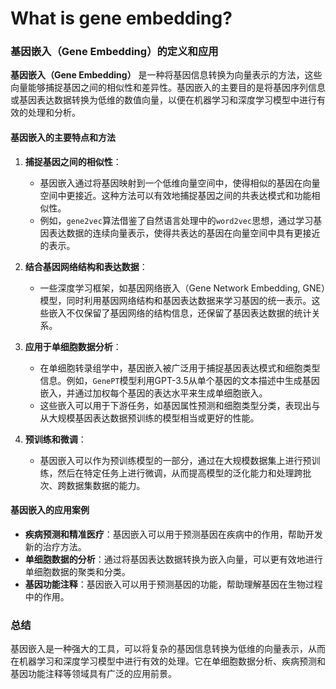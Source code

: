 # What is gene embedding?
### 基因嵌入（Gene Embedding）的定义和应用

**基因嵌入（Gene Embedding）** 是一种将基因信息转换为向量表示的方法，这些向量能够捕捉基因之间的相似性和差异性。基因嵌入的主要目的是将基因序列信息或基因表达数据转换为低维的数值向量，以便在机器学习和深度学习模型中进行有效的处理和分析。

#### 基因嵌入的主要特点和方法

1. **捕捉基因之间的相似性**：
   - 基因嵌入通过将基因映射到一个低维向量空间中，使得相似的基因在向量空间中更接近。这种方法可以有效地捕捉基因之间的共表达模式和功能相似性。
   - 例如，`gene2vec`算法借鉴了自然语言处理中的`word2vec`思想，通过学习基因表达数据的连续向量表示，使得共表达的基因在向量空间中具有更接近的表示。

2. **结合基因网络结构和表达数据**：
   - 一些深度学习框架，如基因网络嵌入（Gene Network Embedding, GNE）模型，同时利用基因网络结构和基因表达数据来学习基因的统一表示。这些嵌入不仅保留了基因网络的结构信息，还保留了基因表达数据的统计关系。

3. **应用于单细胞数据分析**：
   - 在单细胞转录组学中，基因嵌入被广泛用于捕捉基因表达模式和细胞类型信息。例如，`GenePT`模型利用GPT-3.5从单个基因的文本描述中生成基因嵌入，并通过加权每个基因的表达水平来生成单细胞嵌入。
   - 这些嵌入可以用于下游任务，如基因属性预测和细胞类型分类，表现出与从大规模基因表达数据预训练的模型相当或更好的性能。

4. **预训练和微调**：
   - 基因嵌入可以作为预训练模型的一部分，通过在大规模数据集上进行预训练，然后在特定任务上进行微调，从而提高模型的泛化能力和处理跨批次、跨数据集数据的能力。

#### 基因嵌入的应用案例

- **疾病预测和精准医疗**：基因嵌入可以用于预测基因在疾病中的作用，帮助开发新的治疗方法。
- **单细胞数据的分析**：通过将基因表达数据转换为嵌入向量，可以更有效地进行单细胞数据的聚类和分类。
- **基因功能注释**：基因嵌入可以用于预测基因的功能，帮助理解基因在生物过程中的作用。

### 总结

基因嵌入是一种强大的工具，可以将复杂的基因信息转换为低维的向量表示，从而在机器学习和深度学习模型中进行有效的处理。它在单细胞数据分析、疾病预测和基因功能注释等领域具有广泛的应用前景。